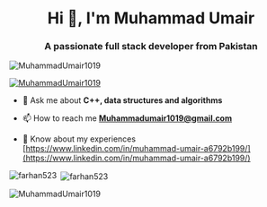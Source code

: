 <h1 align="center">Hi 👋, I'm Muhammad Umair</h1>
<h3 align="center">A passionate full stack developer from Pakistan</h3>

<p align="left"> <img src="https://komarev.com/ghpvc/?username=MuhammadUmair1019&label=Profile%20views&color=0e75b6&style=flat" alt="MuhammadUmair1019" /> </p>

<p align="left"> <a href="https://github.com/ryo-ma/github-profile-trophy"><img src="https://github-profile-trophy.vercel.app/?username=MuhammadUmair1019" alt="MuhammadUmair1019" /></a> </p>

- 💬 Ask me about **C++, data structures and algorithms**

- 📫 How to reach me **Muhammadumair1019@gmail.com**

- 📄 Know about my experiences [https://www.linkedin.com/in/muhammad-umair-a6792b199/](https://www.linkedin.com/in/muhammad-umair-a6792b199/)

<p><img align="left" src="https://github-readme-stats.vercel.app/api/top-langs?username=MuhammadUmair1019&show_icons=true&locale=en&layout=compact" alt="farhan523" /></p>

<p>&nbsp;<img align="center" src="https://github-readme-stats.vercel.app/api?username=MuhammadUmair1019&show_icons=true&locale=en" alt="farhan523" /></p>

<p><img align="center" src="https://github-readme-streak-stats.herokuapp.com/?user=MuhammadUmair1019&" alt="MuhammadUmair1019" /></p>
